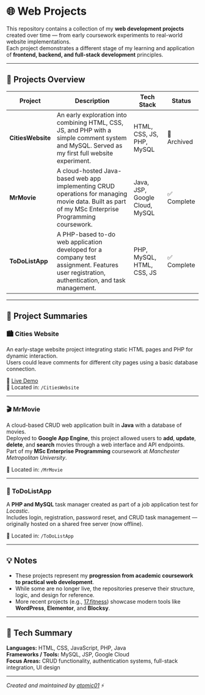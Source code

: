 # 🌐 Web Projects

This repository contains a collection of my **web development projects** created over time — from early coursework experiments to real-world website implementations.  
Each project demonstrates a different stage of my learning and application of **frontend, backend, and full-stack development** principles.

---

## 📁 Projects Overview

| Project | Description | Tech Stack | Status |
|----------|--------------|-------------|--------|
| **CitiesWebsite** | An early exploration into combining HTML, CSS, JS, and PHP with a simple comment system and MySQL. Served as my first full website experiment. | HTML, CSS, JS, PHP, MySQL | 🧩 Archived |
| **MrMovie** | A cloud-hosted Java-based web app implementing CRUD operations for managing movie data. Built as part of my MSc Enterprise Programming coursework. | Java, JSP, Google Cloud, MySQL | ✅ Complete |
| **ToDoListApp** | A PHP-based to-do web application developed for a company test assignment. Features user registration, authentication, and task management. | PHP, MySQL, HTML, CSS, JS | ✅ Complete |

---

## 🧭 Project Summaries

### 🏙️ Cities Website
An early-stage website project integrating static HTML pages and PHP for dynamic interaction.  
Users could leave comments for different city pages using a basic database connection.

🔗 [Live Demo](https://atomic01.github.io/CitiesWebsite/)  
📂 Located in: `/CitiesWebsite`

---

### 🎬 MrMovie
A cloud-based CRUD web application built in **Java** with a database of movies.  
Deployed to **Google App Engine**, this project allowed users to **add**, **update**, **delete**, and **search** movies through a web interface and API endpoints.  
Part of my **MSc Enterprise Programming** coursework at *Manchester Metropolitan University*.

📂 Located in: `/MrMovie`

---

### 📝 ToDoListApp
A **PHP and MySQL** task manager created as part of a job application test for *Locastic*.  
Includes login, registration, password reset, and CRUD task management — originally hosted on a shared free server (now offline).  

📂 Located in: `/ToDoListApp`

---

## 💡 Notes
- These projects represent my **progression from academic coursework to practical web development**.  
- While some are no longer live, the repositories preserve their structure, logic, and design for reference.  
- More recent projects (e.g., [17.fitness](https://17.fitness/)) showcase modern tools like **WordPress**, **Elementor**, and **Blocksy**.

---

## 🧰 Tech Summary

**Languages:** HTML, CSS, JavaScript, PHP, Java  
**Frameworks / Tools:** MySQL, JSP, Google Cloud  
**Focus Areas:** CRUD functionality, authentication systems, full-stack integration, UI design

---

*Created and maintained by [atomic01](https://github.com/atomic01)* ⚡


